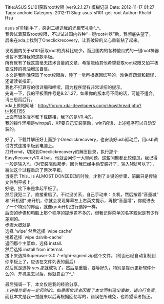 Title:ASUS SL101获取root权限 (ver9.2.1.27) 模糊记录 
Date: 2012-11-17 01:27
Tags: android
Category: 2012-11
Slug:  asus-sl101-get-root 
Author: Khalid Hsu


  
asus sl101到手了，感谢二姐送我的光棍节礼物^_^。  
我尝试着获取root权限，不过试过国内各种“一键root神器”后，我彻底失望了。  
后来在xda上找到了Oneclickrecovery，让我破碎的又心重新粘了起来。  
  
  
发现国内关于sl101获取root的资料比较少，而且国内的各种傻瓜式的一键root神器也暂不支持我的这款平板。  
所有就有了我这篇毫无技术含量的文章，希望能给其他希望获取root权限又怕平板变成砖的机油增加自信。  
本文是我昨晚获取了root权限后，睡了一觉再根据回忆写的，难免有疏漏和错误，还请读者指正。  
我也不打算写的很详细和啰嗦，因为程序里有非常详细的提示。  
先说一下，我的平板固件号是9.2.1.27，如果你的版本号不同的话，可能不适合，请三思而后行。  
xda上原帖网址：http://forum.xda-developers.com/showthread.php?t=1681155  
上面有很多版本和下载链接，我下的是V0.4的。  
我的操作环境是winxp的，XP要自己安装驱动，win7的话，上述程序可以自动安装的。  
  
  
好了，下载并解压好上面那个Oneclickrecovery，也安装好usb驱动后，用usb调试方式连接平板到电脑上。  
打开cmd，切换到Oneclickrecovery的解压目录，执行那个EasyRecoveryV0.4.bat，他就会问你一大窜问题，这些问题都比较傻瓜，我记得一般是输入Y。（对安装驱动那步，因为我已经手动安装好了，输入N就可以了），貌似这个过程重启了两次平板。  
当提示 This.. is ALMOST DONEEEE!的时候，才到了关键的步骤，前面只是传输文件到平板上。  
好吧，接下来是拿起平板了。  
然后我犯二了，直接重启了。不过没关系，自己手动来：关机，然后按着”音量减“ 和”开机键“ 来开机，你就会发现屏幕左上右英文提示，再按”音量增“，你就进去了一个特别的界面，就像grub开机进行选择一样。  
后面的步骤和电脑上那个程序的提示差不多的，但我记得菜单的名字貌似是有少许差别的。  
步骤大概就是  
选择 'wipe' 然后选择 'wipe cache'  
接着选择 'wipe dalvik-cache'  
返回那个主菜单，选择 install.  
然后选择 install from internal.  
接下来选择Superuser-3.0.7-efghi-signed.zip这个文件。（前面已经自动复制到你平板上了，应该在文件列表的最后）  
然后就是选择 yes.那就成功了，然后是重启，要等好久，特别是提示更新软件什么的，开机进去以后，你就自由了^_^  
  
最后强调一下，本文仅是我的经验分享，  
  _上述操作是有一定风险的。如果哪位读者因看了本文而制造出事故，请自行负责。_  
而且本文是我一觉醒来以后再根据回忆写的，错误在所难免，也希望读者指正。    
  
  
  
  
  
  
